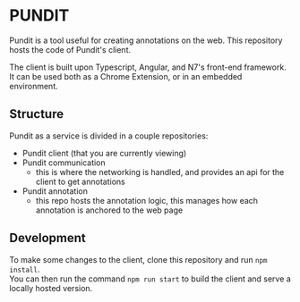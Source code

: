 # PUNDIT

Pundit is a tool useful for creating annotations on the web. This repository hosts the code of
Pundit's client.

The client is built upon Typescript, Angular, and N7's front-end framework. It can be used both as a
Chrome Extension, or in an embedded environment.

## Structure

Pundit as a service is divided in a couple repositories:

+ Pundit client (that you are currently viewing)
+ Pundit communication
  - this is where the networking is handled, and provides an api for the client to get annotations
+ Pundit annotation
  - this repo hosts the annotation logic, this manages how each annotation is anchored to the web page

## Development

To make some changes to the client, clone this repository and run `npm install`.  
You can then run the command `npm run start` to build the client and serve a locally hosted version.
